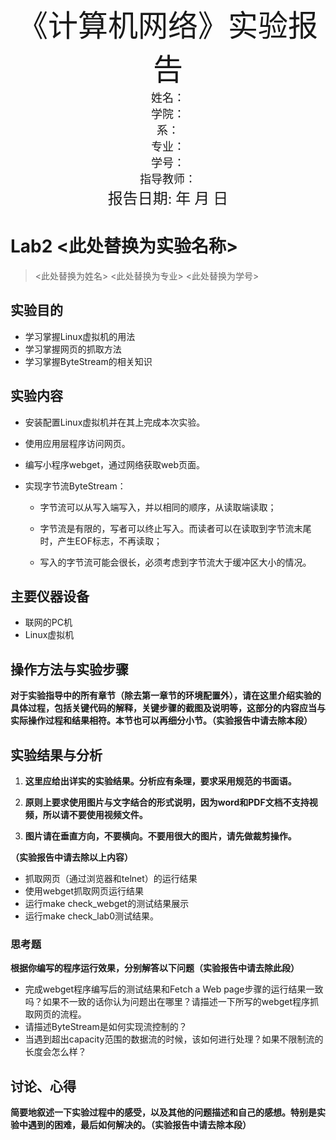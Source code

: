 









<center>
  <font face="黑体" size = 100>
    《计算机网络》实验报告
  </font>
</center> 
<center><font face="黑体" size = 4>
    姓名：
  </font>
</center> 
<center><font face="黑体" size = 4>
    学院：
  </font> 
</center> 
<center><font face="黑体" size = 4>
    系：
  </font> 
</center> 
<center><font face="黑体" size = 4>
    专业：
  </font>
</center> 
<center><font face="黑体" size = 4>
    学号：
  </font>
</center> 
<center><font face="黑体" size = 4>
    指导教师：
  </font>
</center> 







<center><font face="黑体" size = 5>
    报告日期:  年 月 日
  </font>
</center> 



<div STYLE="page-break-after: always;"></div>



# Lab2 <此处替换为实验名称>

> <此处替换为姓名> <此处替换为专业> <此处替换为学号>

## 实验目的

- 学习掌握Linux虚拟机的用法
- 学习掌握网页的抓取方法
- 学习掌握ByteStream的相关知识

## 实验内容

- 安装配置Linux虚拟机并在其上完成本次实验。

- 使用应用层程序访问网页。

- 编写小程序webget，通过网络获取web页面。

- 实现字节流ByteStream：

  - 字节流可以从写入端写入，并以相同的顺序，从读取端读取；

  - 字节流是有限的，写者可以终止写入。而读者可以在读取到字节流末尾时，产生EOF标志，不再读取；

  - 写入的字节流可能会很长，必须考虑到字节流大于缓冲区大小的情况。

## 主要仪器设备

- 联网的PC机
- Linux虚拟机

## 操作方法与实验步骤

**对于实验指导中的所有章节（除去第一章节的环境配置外），请在这里介绍实验的具体过程，包括关键代码的解释，关键步骤的截图及说明等，这部分的内容应当与实际操作过程和结果相符。本节也可以再细分小节。（实验报告中请去除本段）**



## <span id='result'> 实验结果与分析 </span>

1. **这里应给出详实的实验结果。分析应有条理，要求采用规范的书面语。**

2. **原则上要求使用图片与文字结合的形式说明，因为word和PDF文档不支持视频，所以请不要使用视频文件。**
3. **图片请在垂直方向，不要横向。不要用很大的图片，请先做裁剪操作。**

**（实验报告中请去除以上内容）**

- 抓取网页（通过浏览器和telnet）的运行结果
- 使用webget抓取网页运行结果
- 运行make check_webget的测试结果展示
- 运行make check_lab0测试结果。

### 思考题

**根据你编写的程序运行效果，分别解答以下问题（实验报告中请去除此段）**

- 完成webget程序编写后的测试结果和Fetch a Web page步骤的运行结果一致吗？如果不一致的话你认为问题出在哪里？请描述一下所写的webget程序抓取网页的流程。
- 请描述ByteStream是如何实现流控制的？
- 当遇到超出capacity范围的数据流的时候，该如何进行处理？如果不限制流的长度会怎么样？

## 讨论、心得

**简要地叙述一下实验过程中的感受，以及其他的问题描述和自己的感想。特别是实验中遇到的困难，最后如何解决的。（实验报告中请去除本段）**